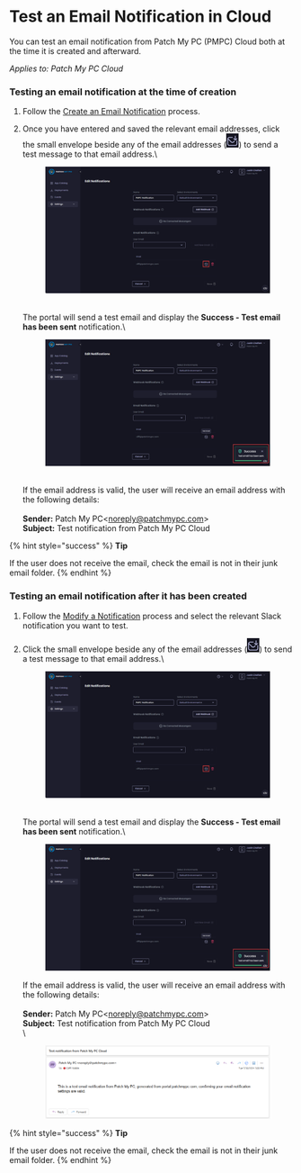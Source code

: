 # Test an Email Notification in Cloud

You can test an email notification from Patch My PC (PMPC) Cloud both at the time it is created and afterward.

_Applies to: Patch My PC Cloud_

### Testing an email notification at the time of creation

1. Follow the [Create an Email Notification](../create-a-cloud-email-notification.md) process.
2.  Once you have entered and saved the relevant email addresses, click the small envelope beside any of the email addresses (![](<../../../../_images/gitbook/image%20%281900).png>)) to send a test message to that email address.\


    <figure><img src="../../../../_images/gitbook/image%20%281922%29.png" alt="Clicking the small envelope beside any of the email addresses to send them a test message"><figcaption></figcaption></figure>

    \
    The portal will send a test email and display the **Success - Test email has been sent** notification.\


    <figure><img src="../../../../_images/gitbook/image%20%281923%29.png" alt="&#x22;Success - Test email has been sent&#x22; notification"><figcaption></figcaption></figure>

    \
    If the email address is valid, the user will receive an email address with the following details:\
    \
    **Sender:** Patch My PC\<noreply@patchmypc.com>\
    **Subject:** Test notification from Patch My PC Cloud

{% hint style="success" %}
**Tip**

If the user does not receive the email, check the email is not in their junk email folder.
{% endhint %}

### Testing an email notification after it has been created

1. Follow the [Modify a Notification](../modify-a-cloud-notification.md) process and select the relevant Slack notification you want to test.
2.  Click the small envelope beside any of the email addresses (![](<../../../../_images/gitbook/image%20%281900).png>)) to send a test message to that email address.\


    <figure><img src="../../../../_images/gitbook/image%20%281922%29.png" alt="Clicking the small envelope beside any of the email addresses to send them a test message"><figcaption></figcaption></figure>

    \
    The portal will send a test email and display the **Success - Test email has been sent** notification.\


    <figure><img src="../../../../_images/gitbook/image%20%281923%29.png" alt="&#x22;Success - Test email has been sent&#x22; notification"><figcaption></figcaption></figure>



    If the email address is valid, the user will receive an email address with the following details:\
    \
    **Sender:** Patch My PC\<noreply@patchmypc.com>\
    **Subject:** Test notification from Patch My PC Cloud\
    \


    <figure><img src="../../../../_images/gitbook/image%20%281893%29.png" alt="Test email showing email notifications are working"><figcaption></figcaption></figure>

{% hint style="success" %}
**Tip**

If the user does not receive the email, check the email is not in their junk email folder.
{% endhint %}
